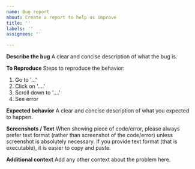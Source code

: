 ```yaml
---
name: Bug report
about: Create a report to help us improve
title: ''
labels: ''
assignees: ''

---
```


**Describe the bug**
A clear and concise description of what the bug is.

**To Reproduce**
Steps to reproduce the behavior:
1. Go to '...'
2. Click on '....'
3. Scroll down to '....'
4. See error

**Expected behavior**
A clear and concise description of what you expected to happen.

**Screenshots / Text**
When showing piece of code/error, please always prefer text format (rather than screenshot of the code/error) unless screenshot is absolutely necessary.
If you provide text format (that is executable), it is easier to copy and paste.

**Additional context**
Add any other context about the problem here.
